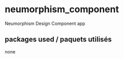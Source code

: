 # neumorphism_component

Neumorphism Design Component app

## packages used / paquets utilisés
none

![]()

